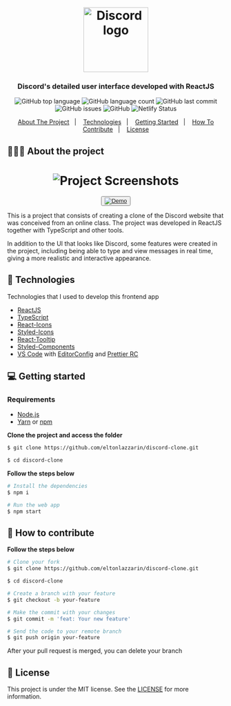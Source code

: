 <h1 align="center">
	<img alt="Discord logo" src="https://github.com/eltonlazzarin/discord-clone/blob/master/screenshots/discord.svg" height="150px" width="150px" />
</h1>

<h3 align="center">
  Discord's detailed user interface developed with ReactJS
</h3>

<p align="center"></p>

<p align="center">
  <img alt="GitHub top language" src="https://img.shields.io/github/languages/top/eltonlazzarin/discord-clone">

  <img alt="GitHub language count" src="https://img.shields.io/github/languages/count/eltonlazzarin/discord-clone">

  <img alt="GitHub last commit" src="https://img.shields.io/github/last-commit/eltonlazzarin/discord-clone">

  <img alt="GitHub issues" src="https://img.shields.io/github/issues/eltonlazzarin/discord-clone">

  <img alt="GitHub" src="https://img.shields.io/github/license/eltonlazzarin/discord-clone">

  <img alt="Netlify Status" src="https://api.netlify.com/api/v1/badges/fc7cfcf6-7748-454b-b192-7dd83b7db91d/deploy-status">
</p>

<p align="center">
  <a href="#-about-the-project">About The Project</a>&nbsp;&nbsp;&nbsp;|&nbsp;&nbsp;&nbsp;
  <a href="#-technologies">Technologies</a>&nbsp;&nbsp;&nbsp;|&nbsp;&nbsp;&nbsp;
  <a href="#-getting-started">Getting Started</a>&nbsp;&nbsp;&nbsp;|&nbsp;&nbsp;&nbsp;
  <a href="#-how-to-contribute">How To Contribute</a>&nbsp;&nbsp;&nbsp;|&nbsp;&nbsp;&nbsp;
  <a href="#-license">License</a>
</p>

## 👨🏻‍💻 About the project

<h1 align="center">
	<img alt="Project Screenshots" src="https://github.com/eltonlazzarin/discord-clone/blob/master/screenshots/discordclone.gif" />
</h1>

<p align="center">
  <button><a href="https://discord-clone-ui.netlify.app/"><img alt="Demo" src="https://github.com/eltonlazzarin/reactjs-rocketfy-app/blob/master/screenshot/demo.png" target="_blank"></img></a></button>

<p>This is a project that consists of creating a clone of the Discord website that was conceived from an online class. The project was developed in ReactJS together with TypeScript and other tools.

In addition to the UI that looks like Discord, some features were created in the project, including being able to type and view messages in real time, giving a more realistic and interactive appearance.</p>

## 🚀 Technologies

Technologies that I used to develop this frontend app

- [ReactJS](https://nodejs.org/en)
- [TypeScript](https://www.typescriptlang.org)
- [React-Icons](https://github.com/wwayne/react-tooltip)
- [Styled-Icons](https://styled-icons.js.org)
- [React-Tooltip](https://react-leaflet.js.org)
- [Styled-Components](https://styled-components.com)
- [VS Code](https://code.visualstudio.com) with [EditorConfig](https://marketplace.visualstudio.com/items?itemName=EditorConfig.EditorConfig) and [Prettier RC](https://github.com/prettier/prettier)

## 💻 Getting started

### Requirements

- [Node.js](https://nodejs.org/en/)
- [Yarn](https://classic.yarnpkg.com/) or [npm](https://www.npmjs.com/)

**Clone the project and access the folder**

```bash
$ git clone https://github.com/eltonlazzarin/discord-clone.git

$ cd discord-clone
```

**Follow the steps below**

```bash
# Install the dependencies
$ npm i

# Run the web app
$ npm start
```

## 🤔 How to contribute

**Follow the steps below**

```bash
# Clone your fork
$ git clone https://github.com/eltonlazzarin/discord-clone.git

$ cd discord-clone

# Create a branch with your feature
$ git checkout -b your-feature

# Make the commit with your changes
$ git commit -m 'feat: Your new feature'

# Send the code to your remote branch
$ git push origin your-feature
```

After your pull request is merged, you can delete your branch

## 📝 License

This project is under the MIT license. See the [LICENSE](https://github.com/eltonlazzarin/discord-clone/blob/master/LICENSE) for more information.
